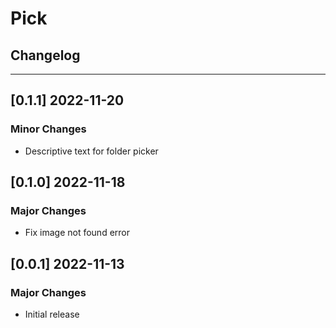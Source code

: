 # Pick

## Changelog

---

## [0.1.1] 2022-11-20

### Minor Changes

- Descriptive text for folder picker

## [0.1.0] 2022-11-18

### Major Changes

- Fix image not found error

## [0.0.1] 2022-11-13

### Major Changes

- Initial release
